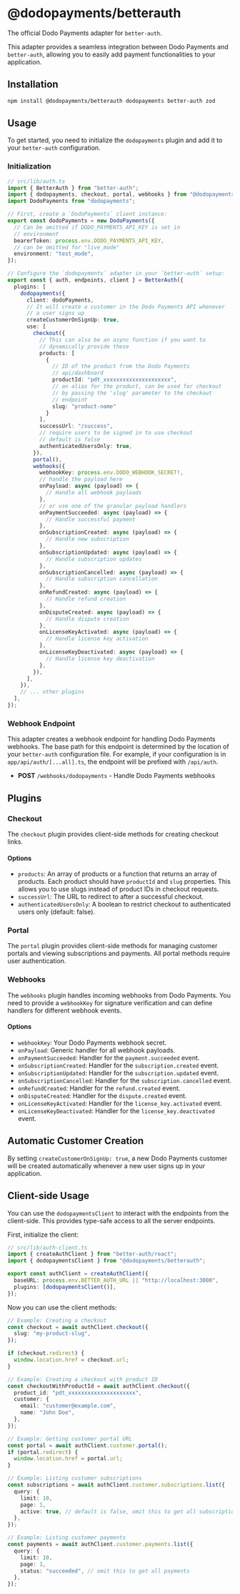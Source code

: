 # @dodopayments/betterauth

The official Dodo Payments adapter for `better-auth`.

This adapter provides a seamless integration between Dodo Payments and `better-auth`, allowing you to easily add payment functionalities to your application.

## Installation

```bash
npm install @dodopayments/betterauth dodopayments better-auth zod
```

## Usage

To get started, you need to initialize the `dodopayments` plugin and add it to your `better-auth` configuration.

### Initialization

```typescript
// src/lib/auth.ts
import { BetterAuth } from "better-auth";
import { dodopayments, checkout, portal, webhooks } from "@dodopayments/betterauth";
import DodoPayments from "dodopayments";

// First, create a `DodoPayments` client instance:
export const dodoPayments = new DodoPayments({
  // Can be omitted if DODO_PAYMENTS_API_KEY is set in
  // environment
  bearerToken: process.env.DODO_PAYMENTS_API_KEY,
  // can be omitted for "live_mode"
  environment: "test_mode",
});

// Configure the `dodopayments` adapter in your `better-auth` setup:
export const { auth, endpoints, client } = BetterAuth({
  plugins: [
    dodopayments({
      client: dodoPayments,
      // It will create a customer in the Dodo Payments API whenever
      // a user signs up
      createCustomerOnSignUp: true,
      use: [
        checkout({
          // This can also be an async function if you want to 
          // dynamically provide these
          products: [
            {
              // ID of the product from the Dodo Payments
              // api/dashboard
              productId: "pdt_xxxxxxxxxxxxxxxxxxxxx",
              // an alias for the product, can be used for checkout
              // by passing the 'slug' parameter to the checkout
              // endpoint
              slug: "product-name"
            }
          ],
          successUrl: "/success",
          // require users to be signed in to use checkout
          // default is false
          authenticatedUsersOnly: true,
        }),
        portal(),
        webhooks({
          webhookKey: process.env.DODO_WEBHOOK_SECRET!,
          // handle the payload here
          onPayload: async (payload) => {
            // Handle all webhook payloads
          },
          // or use one of the granular payload handlers
          onPaymentSucceeded: async (payload) => {
            // Handle successful payment
          },
          onSubscriptionCreated: async (payload) => {
            // Handle new subscription
          },
          onSubscriptionUpdated: async (payload) => {
            // Handle subscription updates
          },
          onSubscriptionCancelled: async (payload) => {
            // Handle subscription cancellation
          },
          onRefundCreated: async (payload) => {
            // Handle refund creation
          },
          onDisputeCreated: async (payload) => {
            // Handle dispute creation
          },
          onLicenseKeyActivated: async (payload) => {
            // Handle license key activation
          },
          onLicenseKeyDeactivated: async (payload) => {
            // Handle license key deactivation
          },
        }),
      ],
    }),
    // ... other plugins
  ],
});
```

### Webhook Endpoint

This adapter creates a webhook endpoint for handling Dodo Payments webhooks. The base path for this endpoint is determined by the location of your `better-auth` configuration file. For example, if your configuration is in `app/api/auth/[...all].ts`, the endpoint will be prefixed with `/api/auth`.

- **POST** `/webhooks/dodopayments` - Handle Dodo Payments webhooks

## Plugins

### Checkout

The `checkout` plugin provides client-side methods for creating checkout links.

#### Options

-   `products`: An array of products or a function that returns an array of products. Each product should have `productId` and `slug` properties. This allows you to use slugs instead of product IDs in checkout requests.
-   `successUrl`: The URL to redirect to after a successful checkout.
-   `authenticatedUsersOnly`: A boolean to restrict checkout to authenticated users only (default: false).

### Portal

The `portal` plugin provides client-side methods for managing customer portals and viewing subscriptions and payments. All portal methods require user authentication.

### Webhooks

The `webhooks` plugin handles incoming webhooks from Dodo Payments. You need to provide a `webhookKey` for signature verification and can define handlers for different webhook events.

#### Options

-   `webhookKey`: Your Dodo Payments webhook secret.
-   `onPayload`: Generic handler for all webhook payloads.
-   `onPaymentSucceeded`: Handler for the `payment.succeeded` event.
-   `onSubscriptionCreated`: Handler for the `subscription.created` event.
-   `onSubscriptionUpdated`: Handler for the `subscription.updated` event.
-   `onSubscriptionCancelled`: Handler for the `subscription.cancelled` event.
-   `onRefundCreated`: Handler for the `refund.created` event.
-   `onDisputeCreated`: Handler for the `dispute.created` event.
-   `onLicenseKeyActivated`: Handler for the `license_key.activated` event.
-   `onLicenseKeyDeactivated`: Handler for the `license_key.deactivated` event.

## Automatic Customer Creation

By setting `createCustomerOnSignUp: true`, a new Dodo Payments customer will be created automatically whenever a new user signs up in your application.

## Client-side Usage

You can use the `dodopaymentsClient` to interact with the endpoints from the client-side. This provides type-safe access to all the server endpoints.

First, initialize the client:

```typescript
// src/lib/auth-client.ts
import { createAuthClient } from "better-auth/react";
import { dodopaymentsClient } from "@dodopayments/betterauth";

export const authClient = createAuthClient({
  baseURL: process.env.BETTER_AUTH_URL || "http://localhost:3000",
  plugins: [dodopaymentsClient()],
});
```

Now you can use the client methods:

```typescript
// Example: Creating a checkout
const checkout = await authClient.checkout({
  slug: "my-product-slug",
});

if (checkout.redirect) {
  window.location.href = checkout.url;
}

// Example: Creating a checkout with product ID
const checkoutWithProductId = await authClient.checkout({
  product_id: "pdt_xxxxxxxxxxxxxxxxxxxxx",
  customer: {
    email: "customer@example.com",
    name: "John Doe",
  },
});

// Example: Getting customer portal URL
const portal = await authClient.customer.portal();
if (portal.redirect) {
  window.location.href = portal.url;
}

// Example: Listing customer subscriptions
const subscriptions = await authClient.customer.subscriptions.list({
  query: {
    limit: 10,
    page: 1,
    active: true, // default is false, omit this to get all subscriptions
  },
});

// Example: Listing customer payments
const payments = await authClient.customer.payments.list({
  query: {
    limit: 10,
    page: 1,
    status: "succeeded", // omit this to get all payments
  },
});
``` 
